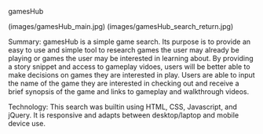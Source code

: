 gamesHub

(images/gamesHub_main.jpg)
(images/gamesHub_search_return.jpg)

Summary:
gamesHub is a simple game search.  Its purpose is to provide an easy to use and simple tool to research games the user may already be playing or games the user may be interested in learning about.  By providing a story snippet and access to gameplay vidoes, users will be better able to make decisions on games they are interested in play. Users are able to input the name of the game they are interested in checking out and receive a brief synopsis of the game and links to gameplay and walkthrough videos. 

Technology:
This search was builtin using HTML, CSS, Javascript, and jQuery.  It is responsive and adapts between desktop/laptop and mobile device use.